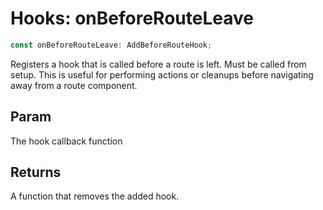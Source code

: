 # Hooks: onBeforeRouteLeave

```ts
const onBeforeRouteLeave: AddBeforeRouteHook;
```

Registers a hook that is called before a route is left. Must be called from setup.
This is useful for performing actions or cleanups before navigating away from a route component.

## Param

The hook callback function

## Returns

A function that removes the added hook.
